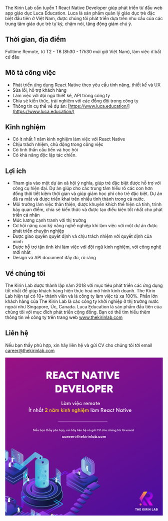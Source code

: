 The Kirin Lab cần tuyển 1 React Native Developer giúp phát triển từ đầu web app giáo dục Luca Education. Luca là sản phẩm quản lý giáo dục trẻ đặc biệt đầu tiên ở Việt Nam, được chúng tôi phát triển dựa trên nhu cầu của các trung tâm giáo dục trẻ tự kỷ, chậm nói, tăng động giảm chú ý.

## Thời gian, địa điểm
Fulltime Remote, từ T2 - T6 (8h30 - 17h30 múi giờ Việt Nam), làm việc ở bất cứ đâu

## Mô tả công việc
* Phát triển ứng dụng React Native theo yêu cầu tính năng, thiết kế và UX
* Sửa lỗi, hỗ trợ khách hàng
* Làm việc với đội ngũ thiết kế, API trong công ty
* Chia sẻ kiến thức, trải nghiệm với các đồng đội trong công ty
* Thông tin cụ thể về dự án: [https://www.luca.education/](https://www.luca.education/)

## Kinh nghiệm
* Có ít nhất 1 năm kinh nghiệm làm việc với React Native
* Chịu trách nhiệm, chủ động trong công việc
* Có tinh thần cầu tiến và học hỏi
* Có khả năng độc lập tác chiến.

## Lợi ích
* Tham gia vào một dự án xã hội ý nghĩa, giúp trẻ đặc biệt được hỗ trợ với công cụ hiện đại. Dự án giúp cho các trung tâm hiểu rõ các con hơn đồng thời tiết kiệm thời gian và giúp giảm học phí cho trẻ đặc biệt. Dự án đã ra mắt và được triển khai trên nhiều tỉnh thành trong cả nước.
* Môi trường làm việc thân thiện, được khuyến khích thể hiện cá tính, trình bày quan điểm, chia sẻ kiến thức và được tạo điều kiện tốt nhất cho phát triển cá nhân
* Mức lương cạnh tranh với thị trường
* Cơ hội nâng cao kỹ năng nghề nghiệp khi làm việc với một dự án được phát triển chuyên nghiệp
* Được giao quyền quyết định và chịu trách nhiệm với quyết định của mình
* Được hỗ trợ tận tình khi làm việc với đội ngũ kinh nghiệm, với công nghệ mới nhất
* Design và API document đầy đủ, rõ ràng


## Về chúng tôi
The Kirin Lab được thành lập năm 2018 với mục tiêu phát triển các ứng dụng tốt nhất để giúp khách hàng hiện thực hoá mô hình kinh doanh. The Kirin Lab hiện tại có 10+ thành viên và là công ty làm việc từ xa 100%. Phần lớn khách hàng của The Kirin Lab là các công ty khởi nghiệp ở thị trường nước ngoài như Singapore, Úc, Canada. Luca Education là sản phầm đầu tiên của chúng tôi với mục đích phát triển cộng đồng. Bạn có thể tìm hiểu thêm thông tin về công ty trên trang web www.thekirinlab.com

## Liên hệ
Nếu bạn thấy phù hợp, xin hãy liên hệ và gửi CV cho chúng tôi tới email career@thekirinlab.com

![Job Poster](/images/react_dec_2021.png)
